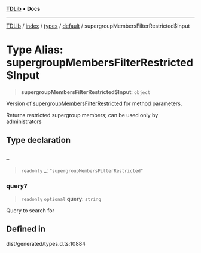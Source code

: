 [**TDLib**](../../../../../../README.md) • **Docs**

***

[TDLib](../../../../../../modules.md) / [index](../../../../../README.md) / [types](../../../README.md) / [default](../README.md) / supergroupMembersFilterRestricted$Input

# Type Alias: supergroupMembersFilterRestricted$Input

> **supergroupMembersFilterRestricted$Input**: `object`

Version of [supergroupMembersFilterRestricted](supergroupMembersFilterRestricted.md) for method parameters.

Returns restricted supergroup members; can be used only by administrators

## Type declaration

### \_

> `readonly` **\_**: `"supergroupMembersFilterRestricted"`

### query?

> `readonly` `optional` **query**: `string`

Query to search for

## Defined in

dist/generated/types.d.ts:10884
